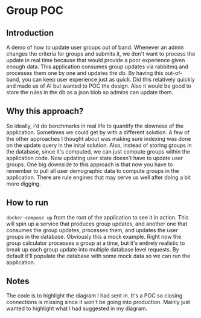 # Group POC

## Introduction
A demo of how to update user groups out of band. Whenever an admin changes the criteria for groups and submits it, we don't want to process the update in real time because
that would provide a poor experience given enough data. This application consumes group updates via rabbitmq and processes them one by one and updates the db. By having
this out-of-band, you can keep user experience just as quick. Did this relatively quickly and made us of AI but wanted to POC the design. Also it would be good to store the rules in the db as a json blob so admins can update them.

## Why this approach?
So ideally, i'd do benchmarks in real life to quantify the slowness of the application. Sometimes we could get by with a different solution. A few of the other approaches I thought about was making sure indexing was done on the update query in the inital solution. Also, instead of storing groups in the database, since it's computed, we can just compute groups within the application code. Now
updating user state doesn't have to update user groups. One big downside to this approach is that now you have to remember to pull all user demographic data to compute groups in the application. There are rule engines that may serve us well after doing a bit more digging.

## How to run
`docker-compose up` from the root of the application to see it in action.
This will spin up a service that produces group updates, and another one that consumes the group updates, processes them, and updates the user groups in the database. Obviously this a mock example. Right now the group calculator processes a group at a time, but it's entirely realistic to break up each group update into multiple database level requests. By default it'll populate the database with some mock data so we can run the application.

## Notes 
The code is to highlight the diagram I had sent in. It's a POC so closing connections is missing since it won't be going into production. Mainly just wanted to highlight what I had suggested in my diagram.
